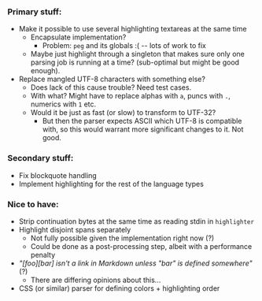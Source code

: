 
### Primary stuff:

- Make it possible to use several highlighting textareas at the same time
    - Encapsulate implementation?
        - Problem: `peg` and its globals :( -- lots of work to fix
    - Maybe just highlight through a singleton that makes sure only one
      parsing job is running at a time? (sub-optimal but might be good enough).
- Replace mangled UTF-8 characters with something else?
    - Does lack of this cause trouble? Need test cases.
    - With what? Might have to replace alphas with `a`, puncs with `.`, numerics 
      with `1` etc.
    - Would it be just as fast (or slow) to transform to UTF-32?
        - But then the parser expects ASCII which UTF-8 is compatible with, so
          this would warrant more significant changes to it. Not good.


### Secondary stuff:

- Fix blockquote handling
- Implement highlighting for the rest of the language types


### Nice to have:

- Strip continuation bytes at the same time as reading stdin in `highlighter`
- Highlight disjoint spans separately
    - Not fully possible given the implementation right now (?)
    - Could be done as a post-processing step, albeit with a performance penalty
- _"[foo][bar] isn't a link in Markdown unless "bar" is defined somewhere"_ (?)
    - There are differing opinions about this...
- CSS (or similar) parser for defining colors + highlighting order

